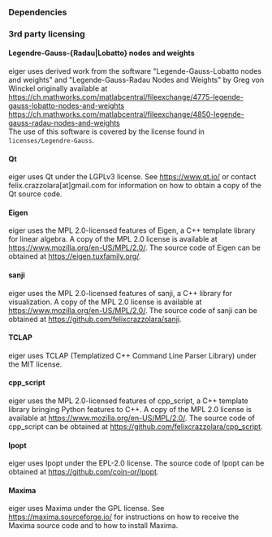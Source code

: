 ### Dependencies

### 3rd party licensing
#### Legendre-Gauss-{Radau|Lobatto} nodes and weights
eiger uses derived work from the software "Legende-Gauss-Lobatto nodes and weights" and "Legende-Gauss-Radau Nodes and Weights" by Greg von Winckel originally available at<br>
https://ch.mathworks.com/matlabcentral/fileexchange/4775-legende-gauss-lobatto-nodes-and-weights<br>
https://ch.mathworks.com/matlabcentral/fileexchange/4850-legende-gauss-radau-nodes-and-weights<br>
The use of this software is covered by the license found in `licenses/Legendre-Gauss`.

#### Qt
eiger uses Qt under the LGPLv3 license. See https://www.qt.io/ or contact felix.crazzolara[at]gmail.com for information on how to obtain a copy of the Qt source code.

#### Eigen
eiger uses the MPL 2.0-licensed features of Eigen, a C++ template library for linear algebra.
A copy of the MPL 2.0 license is available at https://www.mozilla.org/en-US/MPL/2.0/.
The source code of Eigen can be obtained at https://eigen.tuxfamily.org/.

#### sanji
eiger uses the MPL 2.0-licensed features of sanji, a C++ library for visualization.
A copy of the MPL 2.0 license is available at https://www.mozilla.org/en-US/MPL/2.0/.
The source code of sanji can be obtained at https://github.com/felixcrazzolara/sanji.

#### TCLAP
eiger uses TCLAP (Templatized C++ Command Line Parser Library) under the MIT license.

#### cpp_script
eiger uses the MPL 2.0-licensed features of cpp_script, a C++ template library bringing Python features to C++.
A copy of the MPL 2.0 license is available at https://www.mozilla.org/en-US/MPL/2.0/.
The source code of cpp_script can be obtained at https://github.com/felixcrazzolara/cpp_script.

#### Ipopt
eiger uses Ipopt under the EPL-2.0 license. The source code of Ipopt can be obtained at https://github.com/coin-or/Ipopt.

#### Maxima
eiger uses Maxima under the GPL license. See https://maxima.sourceforge.io/ for instructions on how to receive the Maxima source code and to how to install Maxima.
